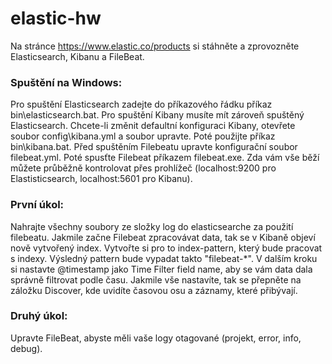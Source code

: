 # elastic-hw

Na stránce https://www.elastic.co/products si stáhněte a zprovozněte Elasticsearch, Kibanu a FileBeat.

### Spuštění na Windows:
Pro spuštění Elasticsearch zadejte do příkazového řádku příkaz bin\elasticsearch.bat.
Pro spuštění Kibany musíte mít zároveň spuštěný Elasticsearch. Chcete-li změnit defaultní konfiguraci Kibany, otevřete soubor config\kibana.yml a soubor upravte.  Poté použijte příkaz bin\kibana.bat.
Před spuštěním Filebeatu upravte konfigurační soubor filebeat.yml. Poté spusťte Filebeat příkazem filebeat.exe. 
Zda vám vše běží můžete průběžně kontrolovat přes prohlížeč (localhost:9200 pro Elastisticsearch, localhost:5601 pro Kibanu).

### První úkol:
Nahrajte všechny soubory ze složky log do elasticsearche za použití filebeatu.
Jakmile začne Filebeat zpracovávat data, tak se v Kibaně objeví nově vytvořený index.
Vytvořte si pro to index-pattern, který bude pracovat s indexy. Výsledný pattern bude vypadat takto "filebeat-*".
V dalším kroku si nastavte @timestamp jako Time Filter field name, aby se vám data dala správně filtrovat podle času.
Jakmile vše nastavíte, tak se přepněte na záložku Discover, kde uvidíte časovou osu a záznamy, které přibývají.

### Druhý úkol:
Upravte FileBeat, abyste měli vaše logy otagované (projekt, error, info, debug).
